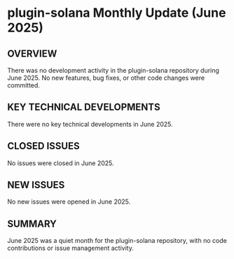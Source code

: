 # plugin-solana Monthly Update (June 2025)

## OVERVIEW
There was no development activity in the plugin-solana repository during June 2025. No new features, bug fixes, or other code changes were committed.

## KEY TECHNICAL DEVELOPMENTS
There were no key technical developments in June 2025.

## CLOSED ISSUES
No issues were closed in June 2025.

## NEW ISSUES
No new issues were opened in June 2025.

## SUMMARY
June 2025 was a quiet month for the plugin-solana repository, with no code contributions or issue management activity.